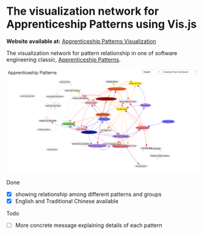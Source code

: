 # The visualization network for Apprenticeship Patterns using Vis.js

**Website available at:** [Apprenticeship Patterns Visualization](https://cyyeh.github.io/apprenticeship_patterns/)

The visualization network for pattern relationship in one of software engineering classic, [Apprenticeship Patterns](https://www.amazon.com/Apprenticeship-Patterns-Guidance-Aspiring-Craftsman/dp/0596518382).

![Apprenticeship Patterns Visualization](cover.jpg)

Done
- [x] showing relationship among different patterns and groups
- [x] English and Traditional Chinese available

Todo
- [ ] More concrete message explaining details of each pattern
